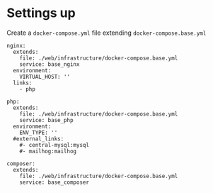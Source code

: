 # Settings up

Create a `docker-compose.yml` file extending `docker-compose.base.yml`

```
nginx: 
  extends:
    file: ./web/infrastructure/docker-compose.base.yml
    service: base_nginx
  environment:
    VIRTUAL_HOST: ''
  links:
    - php

php: 
  extends:
    file: ./web/infrastructure/docker-compose.base.yml
    service: base_php
  environment:
    ENV_TYPE: ''
  #external_links:
    #- central-mysql:mysql
    #- mailhog:mailhog

composer: 
  extends:
    file: ./web/infrastructure/docker-compose.base.yml
    service: base_composer
```